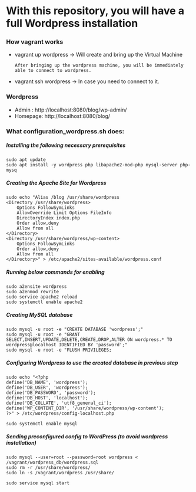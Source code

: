 <h1>With this repository, you will have a full Wordpress installation</h1>


<h3>How vagrant works</h3>

- vagrant up wordpress  -> Will create and bring up the Virtual Machine

      After bringing up the wordpress machine, you will be immediately able to connect to wordpress. 
      
- vagrant ssh wordpress -> In case you need to connect to it.


<h3>Wordpress</h3>

- Admin   : http://localhost:8080/blog/wp-admin/ 
- Homepage: http://localhost:8080/blog/ 

<h3>What configuration_wordpress.sh does:</h3>

<h5>Installing the following necessary prerequisites</h5>

    sudo apt update
    sudo apt install -y wordpress php libapache2-mod-php mysql-server php-mysq
    
<h5>Creating the Apache Site for Wordpress</h5>

    sudo echo "Alias /blog /usr/share/wordpress
    <Directory /usr/share/wordpress>
        Options FollowSymLinks
        AllowOverride Limit Options FileInfo
        DirectoryIndex index.php
        Order allow,deny
        Allow from all
    </Directory>
    <Directory /usr/share/wordpress/wp-content>
        Options FollowSymLinks
        Order allow,deny
        Allow from all
    </Directory>" > /etc/apache2/sites-available/wordpress.conf

<h5>Running below commands for enabling</h5>

    sudo a2ensite wordpress
    sudo a2enmod rewrite
    sudo service apache2 reload
    sudo systemctl enable apache2

<h5>Creating MySQL database</h5>

    sudo mysql -u root -e "CREATE DATABASE 'wordpress';"
    sudo mysql -u root -e "GRANT SELECT,INSERT,UPDATE,DELETE,CREATE,DROP,ALTER ON wordpress.* TO wordpress@localhost IDENTIFIED BY 'password';"
    sudo mysql -u root -e "FLUSH PRIVILEGES;
    
<h5>Configuring Wordpress to use the created database in previous step</h5>
    
    sudo echo "<?php
    define('DB_NAME', 'wordpress');
    define('DB_USER', 'wordpress');
    define('DB_PASSWORD', 'password');
    define('DB_HOST', 'localhost');
    define('DB_COLLATE', 'utf8_general_ci');
    define('WP_CONTENT_DIR', '/usr/share/wordpress/wp-content');
    ?>" > /etc/wordpress/config-localhost.php

    sudo systemctl enable mysql
    
    
<h5>Sending preconfigured config to WordPress (to avoid wordpress installation)</h5>

    sudo mysql --user=root --password=root wordpress < /vagrant/wordpress_db/wordpress.sql
    sudo rm -r /usr/share/wordpress/
    sudo ln -s /vagrant/wordpress /usr/share/ 

    sudo service mysql start
    
    
  
    
